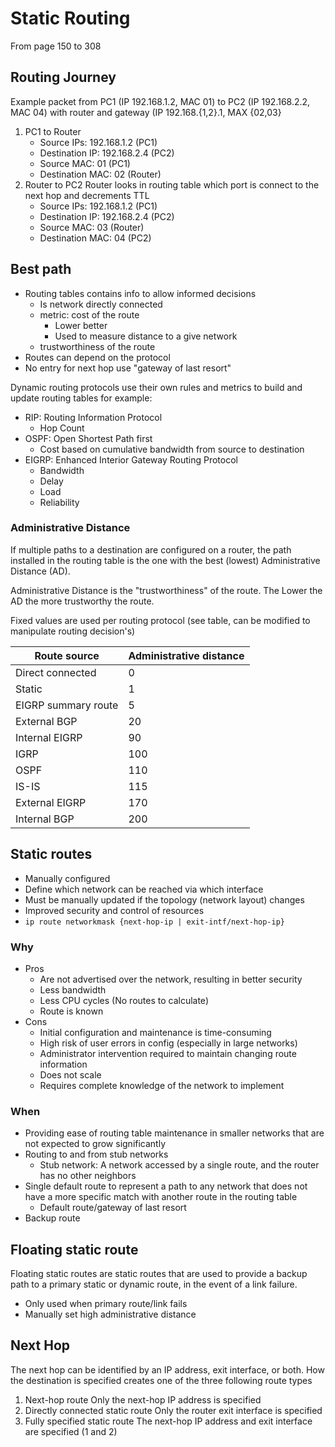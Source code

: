 # Static Routing
From page 150 to 308

## Routing Journey
Example packet from PC1 (IP 192.168.1.2, MAC 01) to PC2 (IP 192.168.2.2, MAC 04)
with router and gateway (IP 192.168.{1,2}.1, MAX {02,03}
1. PC1 to Router
   - Source IPs: 192.168.1.2 (PC1)
   - Destination IP: 192.168.2.4 (PC2)
   - Source MAC: 01 (PC1)
   - Destination MAC: 02 (Router)
2. Router to PC2
   Router looks in routing table which port is connect to the next hop and decrements TTL
   - Source IPs: 192.168.1.2 (PC1)
   - Destination IP: 192.168.2.4 (PC2)
   - Source MAC: 03 (Router)
   - Destination MAC: 04 (PC2)
   
## Best path
- Routing tables contains info to allow informed decisions
  - Is network directly connected
  - metric: cost of the route
    - Lower better
    - Used to measure distance to a give network
  - trustworthiness of the route
- Routes can depend on the protocol
- No entry for next hop use "gateway of last resort"

Dynamic routing protocols use their own rules and metrics to
build and update routing tables for example:
- RIP: Routing Information Protocol
  - Hop Count
- OSPF: Open Shortest Path first
  - Cost based on cumulative bandwidth from source to destination
- EIGRP: Enhanced Interior Gateway Routing Protocol
  - Bandwidth
  - Delay
  - Load
  - Reliability
  
### Administrative Distance
If multiple paths to a destination are configured on a router, the path installed in
the routing table is the one with the best (lowest) Administrative Distance (AD).

Administrative Distance is the "trustworthiness" of the route.
The Lower the AD the more trustworthy the route.

Fixed values are used per routing protocol (see table, can be modified to manipulate routing decision's)

| Route source        | Administrative distance |
|---------------------|-------------------------|
| Direct connected    | 0                       |
| Static              | 1                       |
| EIGRP summary route | 5                       |
| External BGP        | 20                      |
| Internal EIGRP      | 90                      |
| IGRP                | 100                     |
| OSPF                | 110                     |
| IS-IS               | 115                     |
| External EIGRP      | 170                     |
| Internal BGP        | 200                     |

## Static routes
- Manually configured
- Define which network can be reached via which interface
- Must be manually updated if the topology (network layout) changes
- Improved security and control of resources
- `ip route networkmask {next-hop-ip | exit-intf/next-hop-ip}`

### Why
- Pros
    - Are not advertised over the network, resulting in better security
    - Less bandwidth
    - Less CPU cycles (No routes to calculate)
    - Route is known
- Cons
    - Initial configuration and maintenance is time-consuming
    - High risk of user errors in config (especially in large networks)
    - Administrator intervention required to maintain changing route information
    - Does not scale
    - Requires complete knowledge of the network to implement
    

### When
- Providing ease of routing table maintenance in smaller networks
  that are not expected to grow significantly
- Routing to and from stub networks
  - Stub network: A network accessed by a single route, and the router has no other neighbors
- Single default route to represent a path to any network that does not have a more specific
  match with another route in the routing table
  - Default route/gateway of last resort
- Backup route

## Floating static route
Floating static routes are static routes that are used to
provide a backup path to a primary static or dynamic
route, in the event of a link failure.

- Only used when primary route/link fails
- Manually set high administrative distance

## Next Hop
The next hop can be identified by an IP address, exit interface, or both. How the
destination is specified creates one of the three following route types
1. Next-hop route
   Only the next-hop IP address is specified
2. Directly connected static route
   Only the router exit interface is specified
3. Fully specified static route
   The next-hop IP address and exit interface are specified (1 and 2)
